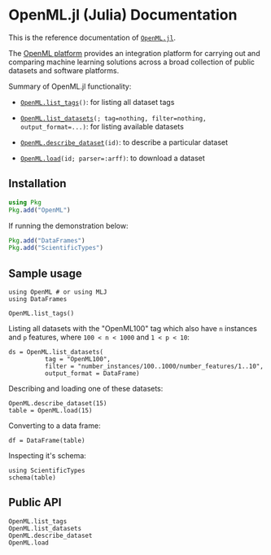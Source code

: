 # OpenML.jl (Julia) Documentation

This is the reference documentation of
[`OpenML.jl`](https://github.com/JuliaAI/OpenML.jl).

The [OpenML platform](https://www.openml.org) provides an integration
platform for carrying out and comparing machine learning solutions
across a broad collection of public datasets and software platforms.

Summary of OpenML.jl functionality:

- [`OpenML.list_tags`](@ref)`()`: for listing all dataset tags
        
- [`OpenML.list_datasets`](@ref)`(; tag=nothing, filter=nothing, output_format=...)`: for listing available datasets

- [`OpenML.describe_dataset`](@ref)`(id)`: to describe a particular dataset

- [`OpenML.load`](@ref)`(id; parser=:arff)`: to download a dataset


## Installation

```julia
using Pkg
Pkg.add("OpenML")
```

If running the demonstration below:

```julia
Pkg.add("DataFrames") 
Pkg.add("ScientificTypes")
```

## Sample usage

```
using OpenML # or using MLJ
using DataFrames

OpenML.list_tags()
```

Listing all datasets with the "OpenML100" tag which also have `n`
instances and `p` features, where `100 < n < 1000` and `1 < p < 10`:

```
ds = OpenML.list_datasets(
          tag = "OpenML100",
          filter = "number_instances/100..1000/number_features/1..10",
          output_format = DataFrame)
```

Describing and loading one of these datasets:

```
OpenML.describe_dataset(15)
table = OpenML.load(15)
```

Converting to a data frame:

```
df = DataFrame(table)
```

Inspecting it's schema:

```
using ScientificTypes
schema(table)
```

## Public API

```@docs
OpenML.list_tags
OpenML.list_datasets
OpenML.describe_dataset
OpenML.load
```

